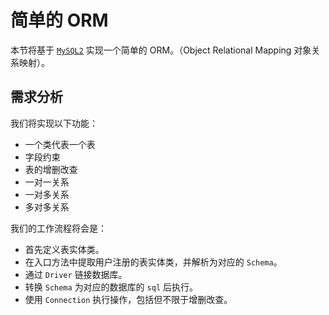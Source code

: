 # 简单的 ORM

本节将基于 [`MySQL2`](https://www.npmjs.com/package/mysql2) 实现一个简单的 ORM。（Object Relational Mapping 对象关系映射）。

## 需求分析

我们将实现以下功能：

- 一个类代表一个表
- 字段约束
- 表的增删改查
- 一对一关系
- 一对多关系
- 多对多关系

我们的工作流程将会是：

- 首先定义表实体类。
- 在入口方法中提取用户注册的表实体类，并解析为对应的 `Schema`。
- 通过 `Driver` 链接数据库。
- 转换 `Schema` 为对应的数据库的 `sql` 后执行。
- 使用 `Connection` 执行操作，包括但不限于增删改查。
